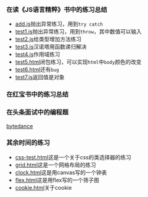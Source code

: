 ### 在读《JS语言精粹》书中的练习总结
* [add.js](https://github.com/QM36/JS-test/blob/master/add.js)抛出异常练习，用到`try catch`
* [test1.js](https://github.com/QM36/JS-test/blob/master/test1.js)抛出异常练习，用到`throw`，其中数值可以输入
* [test2.js](https://github.com/QM36/JS-test/blob/master/test2.js)给类型增加方法练习
* [test3.js](https://github.com/QM36/JS-test/blob/master/test3.js)汉诺塔用函数递归解决
* [test4.js](https://github.com/QM36/JS-test/blob/master/test4.js)作用域练习
* [test5.html](https://github.com/QM36/JS-test/blob/master/test5.html)闭包练习，可以实现`html`中`body`颜色的改变
* [test6.html](https://github.com/QM36/JS-test/blob/master/test6.html)还有`bug`
* [test7.js](https://github.com/QM36/JS-test/blob/master/test7.js)返回值是对象

### 在红宝书中的练习总结

### 在头条面试中的编程题

[bytedance](https://github.com/QM36/JS-test/tree/master/bytedance)

### 其余时间的练习
* [css-test.html](https://github.com/QM36/JS-test/blob/master/css-class.html)这是一个关于css的类选择器的练习
* [grid.html](https://github.com/QM36/JS-test/blob/master/grid.html)这是一个网格布局的练习
* [clock.html](https://github.com/QM36/JS-test/blob/master/clock.html)这是用canvas写的一个钟表
* [flex.html](https://github.com/QM36/JS-test/blob/master/flex.html)这是用flex写的一个筛子图
* [cookie.html](https://github.com/QM36/JS-test/blob/master/cookie.html)关于cookie
